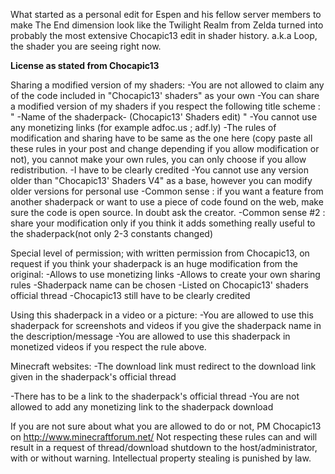 What started as a personal edit for Espen and his fellow server members to make The End dimension look like the Twilight Realm from Zelda
turned into probably the most extensive Chocapic13 edit in shader history. a.k.a Loop, the shader you are seeing right now.



**License as stated from Chocapic13**

Sharing a modified version of my shaders:
-You are not allowed to claim any of the code included in "Chocapic13' shaders" as your own
-You can share a modified version of my shaders if you respect the following title scheme : " -Name of the shaderpack- (Chocapic13' Shaders edit) "
-You cannot use any monetizing links (for example adfoc.us ; adf.ly)
-The rules of modification and sharing have to be same as the one here (copy paste all these rules in your post and change depending if you allow modification or not), you cannot make your own rules, you can only choose if you allow redistribution.
-I have to be clearly credited
-You cannot use any version older than "Chocapic13' Shaders V4" as a base, however you can modify older versions for personal use
-Common sense : if you want a feature from another shaderpack or want to use a piece of code found on the web, make sure the code is open source. In doubt ask the creator.
-Common sense #2 : share your modification only if you think it adds something really useful to the shaderpack(not only 2-3 constants changed)

Special level of permission; with written permission from Chocapic13, on request if you think your shaderpack is an huge modification from the original:
-Allows to use monetizing links
-Allows to create your own sharing rules
-Shaderpack name can be chosen
-Listed on Chocapic13' shaders official thread
-Chocapic13 still have to be clearly credited


Using this shaderpack in a video or a picture:
-You are allowed to use this shaderpack for screenshots and videos if you give the shaderpack name in the description/message
-You are allowed to use this shaderpack in monetized videos if you respect the rule above.


Minecraft websites:
-The download link must redirect to the download link given in the shaderpack's official thread

-There has to be a link to the shaderpack's official thread
-You are not allowed to add any monetizing link to the shaderpack download


If you are not sure about what you are allowed to do or not, PM Chocapic13 on http://www.minecraftforum.net/
Not respecting these rules can and will result in a request of thread/download shutdown to the host/administrator, with or without warning. Intellectual property stealing is punished by law.
